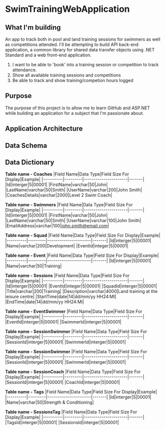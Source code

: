 # SwimTrainingWebApplication

## What I'm building

An app to track both in pool and land training sessions for swimmers as well as competitions attended. I'll be attempting to build API back-end application, a common library for shared data transfer objects using .NET Standard and a web front-end application.

1. I want to be able to 'book' into a training session or competition to track attendance.
1. Show all available training sessions and competitions
1. Be able to track and show training/competion hours logged

## Purpose

The purpose of this project is to allow me to learn GitHub and ASP.NET while building an application for a subject that I'm passionate about. 

## Application Architecture

## Data Schema

## Data Dictionary

**Table name - Coaches**
|Field Name|Data Type|Field Size For Display|Example|
|----------|---------|----------------------|-------|
|Id|interger|5|00001|
|FirstName|varchar|50|John|
|LastName|varchar|50|Smith|
|UserName|varchar|200|John Smith|
|CoachesDetails|varchar|2000|Level 2 Swim Coach|

**Table name - Swimmers**
|Field Name|Data Type|Field Size For Display|Example|
|----------|---------|----------------------|-------|
|Id|interger|5|00001|
|FirstName|varchar|50|John|
|LastName|varchar|50|Smith|
|UserName|varchar|100|John Smith|
|EmailAddress|varchar|100|john.smith@email.com|

**Table name - Squad**
|Field Name|Data Type|Field Size For Display|Example|
|----------|---------|----------------------|-------|
|Id|interger|5|00001|
|Name|varchar|200|Development|
|EventId|integer|5|00001|

**Table name - Event**
|Field Name|Data Type|Field Size For Display|Example|
|----------|---------|----------------------|-------|
|Id|interger|5|00001|
|Name|varchar|50|Training|

**Table name - Sessions**
|Field Name|Data Type|Field Size For Display|Example|
|----------|---------|----------------------|-------|
|Id|interger|5|00001|
|EventId|integer|5|00001|
|SquadId|interger|5|00001|
|Title|varchar|200|Training|
|Description|varchar|4000|Land training at the leisure centre|
|StartTime|date|14|dd/mm/yy HH24:MI|
|EndTime|date|14|dd/mm/yy HH24:MI|

**Table name - EventSwimmer**
|Field Name|Data Type|Field Size For Display|Example|
|----------|---------|----------------------|-------|
|EventId|interger|5|00001|
|SwimmerId|interger|5|00001|

**Table name - SessionSwimmer**
|Field Name|Data Type|Field Size For Display|Example|
|----------|---------|----------------------|-------|
|SessionId|interger|5|00001|
|SwimmerId|interger|5|00001|

**Table name - SessionSwimmer**
|Field Name|Data Type|Field Size For Display|Example|
|----------|---------|----------------------|-------|
|SessionId|interger|5|00001|
|SwimmerId|interger|5|00001|

**Table name - SessionCoach**
|Field Name|Data Type|Field Size For Display|Example|
|----------|---------|----------------------|-------|
|SessionId|interger|5|00001|
|CoachId|interger|5|00001|

**Table name - Tags**
|Field Name|Data Type|Field Size For Display|Example|
|----------|---------|----------------------|-------|
|Id|interger|5|00001|
|Name|varchar|50|Strength & Conditioning|

**Table name - SessionsTag**
|Field Name|Data Type|Field Size For Display|Example|
|----------|---------|----------------------|-------|
|TagsId|interger|5|00001|
|SessionsId|interger|5|00001|
